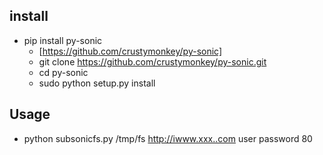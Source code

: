 
## install
* pip install py-sonic
  - [https://github.com/crustymonkey/py-sonic]
  - git clone https://github.com/crustymonkey/py-sonic.git
  - cd py-sonic
  - sudo python setup.py install
  
  
## Usage
  * python subsonicfs.py  /tmp/fs http://iwww.xxx..com user password 80
